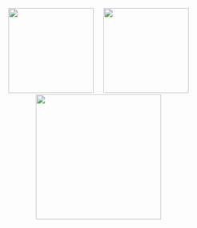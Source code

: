 <p align="center">
<a href="https://github.com/enty8080">
<img height="170" src="https://github-readme-stats.vercel.app/api?username=enty8080&show_icons=true&include_all_commits=true&theme=react&hide_border=true&layout=compact" /></a>
&nbsp;&nbsp;&nbsp; 
<img height="170" src="https://github-readme-stats.vercel.app/api/top-langs/?username=enty8080&show_icons=true&include_all_commits=true&theme=react&hide_border=true&layout=compact" />
</a>
<a href="https://github.com/enty8080">
<img height="250" src="https://github-profile-trophy.vercel.app/?username=enty8080&theme=nord" /></a>
</a>
</p>
